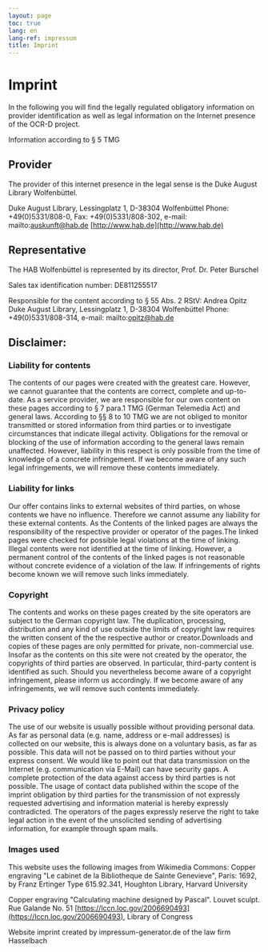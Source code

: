 ```yaml
---
layout: page
toc: true
lang: en
lang-ref: impressum
title: Imprint
---
```


# Imprint

In the following you will find the legally regulated obligatory information on provider
identification as well as legal information on the Internet presence of the OCR-D project. 

Information according to § 5 TMG

## Provider
The provider of this internet presence in the legal sense is the Duke August Library
Wolfenbüttel.

Duke August Library,
Lessingplatz 1,
D-38304 Wolfenbüttel
Phone: +49(0)5331/808-0,
Fax: +49(0)5331/808-302,
e-mail: mailto:auskunft@hab.de
[http://www.hab.de](http://www.hab.de)

## Representative
The HAB Wolfenbüttel is represented by its director, Prof. Dr. Peter Burschel

Sales tax identification number: DE811255517

Responsible for the content according to § 55 Abs. 2 RStV:
Andrea Opitz
Duke August Library,
Lessingplatz 1,
D-38304 Wolfenbüttel
Phone: +49(0)5331/808-314,
e-mail: mailto:opitz@hab.de

## Disclaimer:

### Liability for contents
The contents of our pages were created with the greatest care. However, we cannot guarantee
that the contents are correct, complete and up-to-date. As a service provider, we are
responsible for our own content on these pages according to § 7 para.1 TMG (German Telemedia
Act) and general laws. According to §§ 8 to 10 TMG we are not obliged to monitor transmitted
or stored information from third parties or to investigate circumstances that indicate
illegal activity. Obligations for the removal or blocking of the use of information according
to the general laws remain unaffected. However, liability in this respect is only possible
from the time of knowledge of a concrete infringement. If we become aware of any such legal
infringements, we will remove these contents immediately.

### Liability for links
Our offer contains links to external websites of third parties, on whose contents we have
no influence. Therefore we cannot assume any liability for these external contents. As the
Contents of the linked pages are always the responsibility of the respective provider or
operator of the pages.The linked pages were checked for possible legal violations at the
time of linking. Illegal contents were not identified at the time of linking. However, a
permanent control of the contents of the linked pages is not reasonable without concrete
evidence of a violation of the law.  If infringements of rights become known
we will remove such links immediately.

### Copyright

The contents and works on these pages created by the site operators are subject to the
German copyright law. The duplication, processing, distribution and any kind of
use outside the limits of copyright law requires the written consent of the
the respective author or creator.Downloads and copies of these pages are only permitted
for private, non-commercial use. Insofar as the contents on this site were not created by
the operator, the copyrights of third parties are observed. In particular, third-party
content is identified as such. Should you nevertheless become aware of a copyright
infringement, please inform us accordingly. If we become aware of any infringements, we
will remove such contents immediately.

### Privacy policy

The use of our website is usually possible without providing personal data.
As far as personal data (e.g. name, address or e-mail addresses) is collected on our website,
this is always done on a voluntary basis, as far as possible.
This data will not be passed on to third parties without your express consent.
We would like to point out that data transmission on the Internet (e.g. communication via
E-Mail) can have security gaps. A complete protection of the data against access
by third parties is not possible.
The usage of contact data published within the scope of the imprint obligation by third
parties for the transmission of not expressly requested advertising and information material
is hereby expressly contradicted. The operators of the pages expressly reserve the right to
take legal action in the event of the unsolicited sending of advertising information, for
example through spam mails.

### Images used
This website uses the following images from Wikimedia Commons:
Copper engraving "Le cabinet de la Bibliotheque de Sainte Genevieve", Paris: 1692, by
Franz Ertinger
Type 615.92.341, Houghton Library, Harvard University

Copper engraving "Calculating machine designed by Pascal". Louvet sculpt. Rue Galande No. 51
[https://lccn.loc.gov/2006690493](https://lccn.loc.gov/2006690493), Library of Congress

Website imprint created by impressum-generator.de of the law firm Hasselbach
